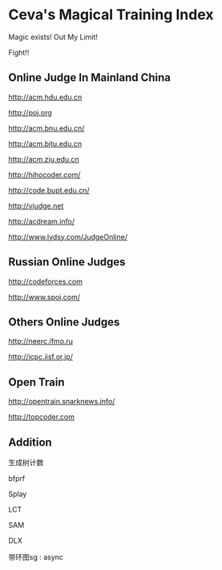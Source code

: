 # Ceva's Magical Training Index

Magic exists! Out My Limit!

Fight!!

## Online Judge In Mainland China

http://acm.hdu.edu.cn

http://poj.org

http://acm.bnu.edu.cn/

http://acm.bjtu.edu.cn

http://acm.zju.edu.cn

http://hihocoder.com/

http://code.bupt.edu.cn/

http://vjudge.net

http://acdream.info/

http://www.lydsy.com/JudgeOnline/

## Russian Online Judges

http://codeforces.com

http://www.spoj.com/

## Others Online Judges

http://neerc.ifmo.ru

http://icpc.iisf.or.jp/

## Open Train

http://opentrain.snarknews.info/

http://topcoder.com

## Addition

生成树计数

bfprf

Splay

LCT

SAM 

DLX

带环图sg : async

